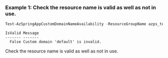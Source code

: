 ### Example 1: Check the resource name is valid as well as not in use.
```powershell
Test-AzSpringAppCustomDomainNameAvailability -ResourceGroupName azps_test_group_spring -ServiceName azps-spring-02 -AppName tools -Name default
```

```output
IsValid Message
------- -------
  False Custom domain 'default' is invalid.
```

Check the resource name is valid as well as not in use.